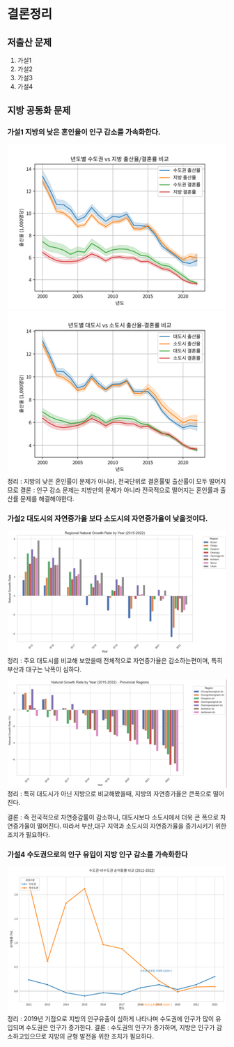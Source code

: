 # 결론정리



## 저출산 문제
1) 가설1
2) 가설2
3) 가설3
4) 가설4






## 지방 공동화 문제

### 가설1 지방의 낮은 혼인율이 인구 감소를 가속화한다.
![alt text](<FlaskWeb/static/img/graph/가설1-년도별 수도권 vs 지방 출산율-결혼률 비교.png>)
![alt text](<FlaskWeb/static/img/graph/가설1-년도별 대도시 vs 소도시 출산율-결혼률 비교.png>)
정리 : 지방의 낮은 혼인률이 문제가 아니라, 전국단위로 결혼률및 출산률이 모두 떨어지므로
결론 : 인구 감소 문제는 지방만의 문제가 아니라 전국적으로 떨어지는 혼인률과 출산률 문제를 해결해야한다.

### 가설2 대도시의 자연증가율 보다 소도시의 자연증가율이 낮을것이다.
![alt text](FlaskWeb/static/img/graph/가설2-2.도시.png)
정리 : 주요 대도시를 비교해 보았을때 전체적으로 자연증가율은 감소하는편이며, 특히 부산과 대구는 낙폭이 심하다.

![alt text](FlaskWeb/static/img/graph/가설2-2.지방.png)
정리 : 특히 대도시가 아닌 지방으로 비교해봤을때, 지방의 자연증가율은 큰폭으로 떨어진다.

결론 : 즉 전국적으로 자연증감률이 감소하나, 대도시보다 소도시에서 더욱 큰 폭으로 자연증가율이 떨어진다.
       따라서 부산,대구 지역과 소도시의 자연증가율을 증가시키기 위한 조치가 필요하다.

### 가설4 수도권으로의 인구 유입이 지방 인구 감소를 가속화한다
![alt text](<FlaskWeb/static/img/graph/수도권-비수도권 순이동률 비교 (2012-2022).png>)
정리 : 2019년 기점으로 지방의 인구유출이 심하게 나타나며 수도권에 인구가 많이 유입되며 수도권은 인구가 증가한다.
결론 : 수도권의 인구가 증가하며, 지방은 인구가 감소하고있으므로 지방의 균형 발전을 위한 조치가 필요하다.


